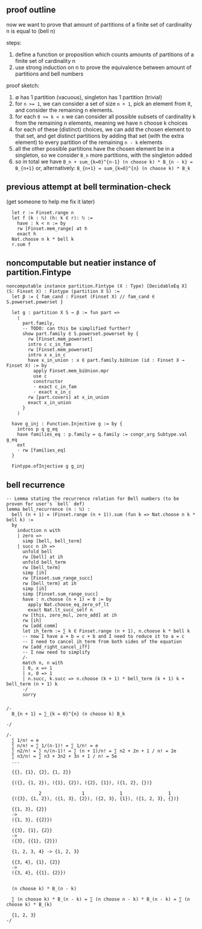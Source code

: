 ## proof outline

now we want to prove that amount of partitions of a finite set of
cardinality n is equal to (bell n)

steps:
1. define a function or proposition which counts amounts of
    partitions of a finite set of cardinality n
2. use strong induction on n to prove the equivalence between
   amount of partitions and bell numbers

proof sketch:
  1. ∅ has 1 partition (vacuous), singleton has 1 partition (trivial)
  2. for `n >= 1`, we can consider a set of size `n + 1`, pick an element from it,
     and consider the remaining n elements.
  3. for each `0 <= k < n` we can consider all possible subsets of
     cardinality k from the remaining n elements, meaning we have n choose k choices
  4. for each of these (distinct) choices, we can add the chosen element to that set, and get distinct partitions by adding that set (with the extra element) to every partition of the remaining `n - k` elements
  5. all the other possible partitions have the chosen element be in a singleton, so we consider `B_n` more partitions, with the singleton added
  6. so in total we have `B_n + sum_{k=0}^{n-1} (n choose k) * B_{n - k} = B_{n+1}` or, alternatively: `B_{n+1} = sum_{k=0}^{n} (n choose k) * B_k`


## previous attempt at bell termination-check

(get someone to help me fix it later)
```lean
  let r := Finset.range n
  let f (k : ℕ) (h: k ∈ r): ℕ :=
    have : k < n := by
    rw [Finset.mem_range] at h
    exact h
  Nat.choose n k * bell k
  r.sum f
```

## noncomputable but neatier instance of partition.Fintype

```lean
noncomputable instance partition.Fintype (X : Type) [DecidableEq X] (S: Finset X) : Fintype (partition X S) :=
  let β := { fam_cand : Finset (Finset X) // fam_cand ∈ S.powerset.powerset }

  let g : partition X S → β := fun part =>
    ⟨
      part.family,
      -- TODO: can this be simplified further?
      show part.family ∈ S.powerset.powerset by {
        rw [Finset.mem_powerset]
        intro c c_in_fam
        rw [Finset.mem_powerset]
        intro x x_in_c
        have x_in_union : x ∈ part.family.biUnion (id : Finset X → Finset X) := by
          apply Finset.mem_biUnion.mpr
          use c
          constructor
          · exact c_in_fam
          · exact x_in_c
        rw [part.covers] at x_in_union
        exact x_in_union
      }
    ⟩

  have g_inj : Function.Injective g := by {
    intros p q g_eq
    have families_eq : p.family = q.family := congr_arg Subtype.val g_eq
    ext
    · rw [families_eq]
  }

  Fintype.ofInjective g g_inj
```


## bell recurrence
```lean
-- Lemma stating the recurrence relation for Bell numbers (to be proven for user's `bell` def)
lemma bell_recurrence (n : ℕ) :
  bell (n + 1) = (Finset.range (n + 1)).sum (fun k => Nat.choose n k * bell k) :=
  by
    induction n with
    | zero =>
      simp [bell, bell_term]
    | succ n ih =>
      unfold bell
      rw [bell] at ih
      unfold bell_term
      rw [bell_term]
      simp [ih]
      rw [Finset.sum_range_succ]
      rw [bell_term] at ih
      simp [ih]
      simp [Finset.sum_range_succ]
      have : n.choose (n + 1) = 0 := by
        apply Nat.choose_eq_zero_of_lt
        exact Nat.lt_succ_self n
      rw [this, zero_mul, zero_add] at ih
      rw [ih]
      rw [add_comm]
      let ih_term := ∑ k ∈ Finset.range (n + 1), n.choose k * bell k
      -- now I have a + b = c + b and I need to reduce it to a = c
      -- I need to cancel ih_term from both sides of the equation
      rw [add_right_cancel_iff]
      -- I now need to simplify
      /-
      match n, n with
      | 0, x => 1
      | x, 0 => 1
      | n.succ, k.succ => n.choose (k + 1) * bell_term (k + 1) k + bell_term (n + 1) k
      -/
      sorry
```

###
```lean4
/-
  B_{n + 1} = ∑_{k = 0}^{n} (n choose k) B_k

-/

/-
  ∑ 1/n! = e
  ∑ n/n! = ∑ 1/(n-1)! = ∑ 1/n! = e
  ∑ n2/n! = ∑ n/(n-1)! = ∑ (n + 1)/n! = ∑ n2 + 2n + 1 / n! = 2e
  ∑ n3/n! = ∑ n3 + 3n2 + 3n + 1 / n! = 5e
  ...

  {{}, {1}, {2}, {1, 2}}

  {({}, {1, 2}), ({1}, {2}), ({2}, {1}), ({1, 2}, {})}

            2               1             1                 1
  {({3}, {1, 2}), ({1, 3}, {2}), ({2, 3}, {1}), ({1, 2, 3}, {})}

  {{1, 3}, {2}}
  ->
  ({1, 3}, {{2}})

  {{3}, {1}, {2}}
  ->
  ({3}, {{1}, {2}})

  {1, 2, 3, 4} -> {1, 2, 3}

  {{3, 4}, {1}, {2}}
  ->
  ({3, 4}, {{1}, {2}})


  (n choose k) * B_(n - k)

  ∑ (n choose k) * B_(n - k) = ∑ (n choose n - k) * B_(n - k) = ∑ (n choose k) * B_(k)

  {1, 2, 3}
-/
```